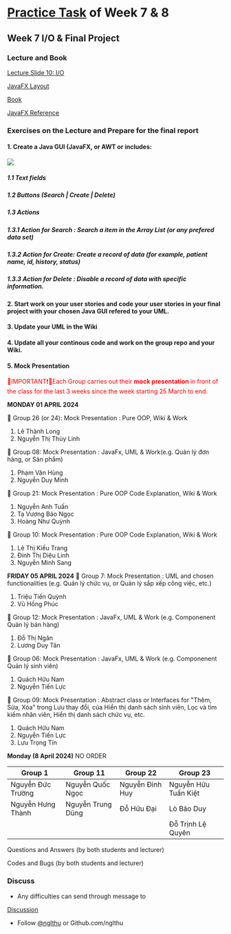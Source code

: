 # [Practice Task](https://nglthu.github.io/OOP_References/Practice_week7) of Week 7 & 8

## Week 7 I/O & Final Project
### Lecture and Book


[Lecture Slide 10: I/O](https://nglthu.github.io/OOP_References/Slides/Lecture10_LTN.pdf)

[JavaFX Layout](https://nglthu.github.io/JavaGuiProject/img/readMeImg)

[Book](https://nglthu.github.io/Books/java/BruceEckel_Thinking_in_Java_4th_Edition.pdf)

[JavaFX Reference](https://docs.oracle.com/javafx/2/ui_controls/text-field.htm)

### Exercises on the Lecture and Prepare for the final report


#### 1. Create a Java GUI (JavaFX, or AWT or  includes:

<img src="https://nglthu.github.io/OOP_References/img/PatientManagement.png">
   
##### 1.1 Text fields
   
##### 1.2 Buttons (Search | Create | Delete)  

##### 1.3 Actions 

##### 1.3.1 Action for Search : Search a item in the Array List (or any prefered data set)

##### 1.3.2 Action for Create: Create a record of data (for example, patient name, id,  history, status)

##### 1.3.3 Action for Delete : Disable a record of data with specific information. 


#### 2. Start work on your user stories and code your user stories in your final project with your chosen Java GUI refered to your UML.

#### 3. Update your UML in the Wiki

#### 4. Update all your continous code and work on the group repo and your Wiki. 

#### 5. Mock Presentation

<span style="color:red">🔴IMPORTANT❗🔴Each Group carries out their <b> mock presentation </b> in front of the class for the last 3 weeks since the week starting 25 March to end. 
</span>


<b>MONDAY 01 APRIL 2024</b>   

🔴 Group 26 (or 24): Mock Presentation : Pure OOP, Wiki  & Work
1. Lê Thành Long
2. Nguyễn Thị Thùy Linh

🔴 Group 08: Mock Presentation : JavaFx, UML & Work(e.g. Quản lý đơn hàng, or Sản phẩm)
1. Phạm Văn Hùng
2. Nguyễn Duy Minh

🔴 Group 21: Mock Presentation : Pure OOP Code Explanation, Wiki & Work 
1. Nguyễn Anh Tuấn
2. Tạ Vương Bảo Ngọc
3. Hoàng Như Quỳnh

🔴 Group 10: Mock Presentation : Pure OOP Code Explanation, Wiki & Work
1. Lê Thị Kiều Trang
2. Đinh Thị Diệu Linh
3. Nguyễn Minh Sang

<b>FRIDAY 05 APRIL 2024</b> 
🔴 Group 7: Mock Presentation : UML  and chosen functionalities (e.g. Quản lý chức vụ, or Quản lý sắp xếp công việc, etc.)
1. Triệu Tiến Quỳnh
2. Vũ Hồng Phúc
   
🔴 Group 12: Mock Presentation : JavaFx, UML & Work (e.g. Componenent Quản lý bán hàng) 
1. Đỗ Thị Ngân
2. Lương Duy Tân

🔴 Group 06: Mock Presentation : JavaFx, UML & Work (e.g. Componenent Quản lý sinh viên) 
1. Quách Hữu Nam
2. Nguyễn Tiến Lực

🔴 Group 09: Mock Presentation : Abstract class or Interfaces for "Thêm, Sửa, Xóa" trong Lưu thay đổi, của Hiển thị danh sách sinh viên, Lọc và tìm kiếm nhân viên, Hiển thị danh sách chức vụ, etc.
1. Quách Hữu Nam
2. Nguyễn Tiến Lực
3. Lưu Trọng Tín

<b>Monday (8 April 2024)</b> NO ORDER 

| Group 1           | Group 11          | Group 22        | Group 23             |   
|-------------------|-------------------|-----------------|----------------------|
| Nguyễn Đức Trường | Nguyễn Quốc Ngọc  | Nguyễn Đình Huy | Nguyễn Hữu Tuấn Kiệt |   
| Nguyễn Hưng Thành | Nguyễn Trung Dũng | Đỗ Hữu Đại      | Lò Bảo Duy           |   
|                   |                   |                 | Đỗ Trịnh Lệ Quyên    |   

Questions and Answers (by both students and lecturer)

Codes and Bugs (by both students and lecturer)



### Discuss
+ Any difficulties can send through message to 

[Discussion](https://github.com/nglthu/OOP_References/discussions)



+ Follow [@nglthu](https://github.com/nglthu) or Github.com/nglthu

 
